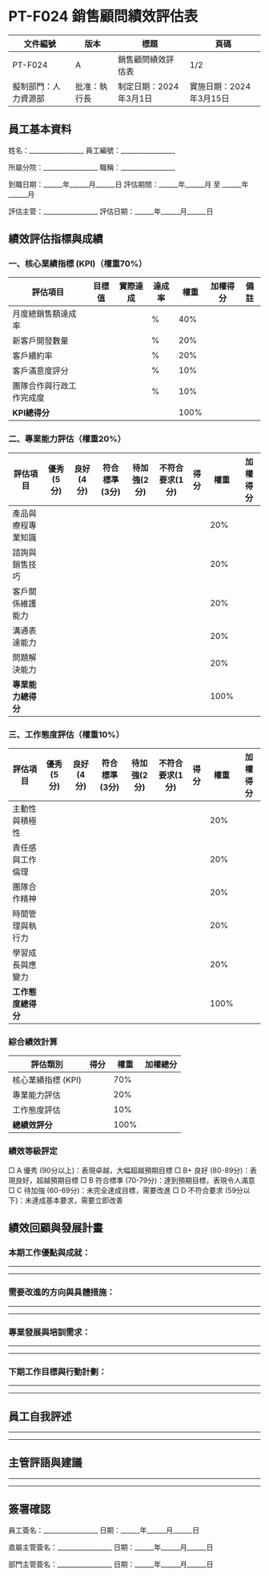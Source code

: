 # PT-F024 銷售顧問績效評估表

| 文件編號 | 版本 | 標題 | 頁碼 | 
|--------|------|-----|------|
| PT-F024 | A | 銷售顧問績效評估表 | 1/2 |
| 擬制部門：人力資源部 | 批准：執行長 | 制定日期：2024年3月1日 | 實施日期：2024年3月15日 |

## 員工基本資料

姓名：_________________ 員工編號：_________________

所屬分院：_________________ 職稱：_________________

到職日期：______年______月______日 評估期間：______年______月 至 ______年______月

評估主管：_________________ 評估日期：______年______月______日

## 績效評估指標與成績

### 一、核心業績指標 (KPI)（權重70%）

| 評估項目 | 目標值 | 實際達成 | 達成率 | 權重 | 加權得分 | 備註 |
|---------|--------|----------|--------|------|----------|------|
| 月度總銷售額達成率 |  |  | % | 40% |  |  |
| 新客戶開發數量 |  |  | % | 20% |  |  |
| 客戶續約率 |  |  | % | 20% |  |  |
| 客戶滿意度評分 |  |  | % | 10% |  |  |
| 團隊合作與行政工作完成度 |  |  | % | 10% |  |  |
| **KPI總得分** |  |  |  | 100% |  |  |

### 二、專業能力評估（權重20%）

| 評估項目 | 優秀(5分) | 良好(4分) | 符合標準(3分) | 待加強(2分) | 不符合要求(1分) | 得分 | 權重 | 加權得分 |
|---------|---------|----------|--------------|------------|---------------|------|------|----------|
| 產品與療程專業知識 |  |  |  |  |  |  | 20% |  |
| 諮詢與銷售技巧 |  |  |  |  |  |  | 20% |  |
| 客戶關係維護能力 |  |  |  |  |  |  | 20% |  |
| 溝通表達能力 |  |  |  |  |  |  | 20% |  |
| 問題解決能力 |  |  |  |  |  |  | 20% |  |
| **專業能力總得分** |  |  |  |  |  |  | 100% |  |

### 三、工作態度評估（權重10%）

| 評估項目 | 優秀(5分) | 良好(4分) | 符合標準(3分) | 待加強(2分) | 不符合要求(1分) | 得分 | 權重 | 加權得分 |
|---------|---------|----------|--------------|------------|---------------|------|------|----------|
| 主動性與積極性 |  |  |  |  |  |  | 20% |  |
| 責任感與工作倫理 |  |  |  |  |  |  | 20% |  |
| 團隊合作精神 |  |  |  |  |  |  | 20% |  |
| 時間管理與執行力 |  |  |  |  |  |  | 20% |  |
| 學習成長與應變力 |  |  |  |  |  |  | 20% |  |
| **工作態度總得分** |  |  |  |  |  |  | 100% |  |

### 綜合績效計算

| 評估類別 | 得分 | 權重 | 加權總分 |
|---------|------|------|----------|
| 核心業績指標 (KPI) |  | 70% |  |
| 專業能力評估 |  | 20% |  |
| 工作態度評估 |  | 10% |  |
| **總績效評分** |  | 100% |  |

### 績效等級評定

□ A 優秀 (90分以上)：表現卓越，大幅超越預期目標
□ B+ 良好 (80-89分)：表現良好，超越預期目標
□ B 符合標準 (70-79分)：達到預期目標，表現令人滿意
□ C 待加強 (60-69分)：未完全達成目標，需要改進
□ D 不符合要求 (59分以下)：未達成基本要求，需要立即改善

## 績效回顧與發展計畫

### 本期工作優點與成就：

___________________________________________________________________

___________________________________________________________________

### 需要改進的方向與具體措施：

___________________________________________________________________

___________________________________________________________________

### 專業發展與培訓需求：

___________________________________________________________________

___________________________________________________________________

### 下期工作目標與行動計劃：

___________________________________________________________________

___________________________________________________________________

## 員工自我評述

___________________________________________________________________

___________________________________________________________________

## 主管評語與建議

___________________________________________________________________

___________________________________________________________________

## 簽署確認

員工簽名：_________________ 日期：______年______月______日

直屬主管簽名：_________________ 日期：______年______月______日

部門主管簽名：_________________ 日期：______年______月______日 